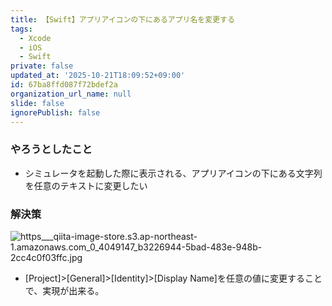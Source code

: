 ```yaml
---
title: 【Swift】アプリアイコンの下にあるアプリ名を変更する
tags:
  - Xcode
  - iOS
  - Swift
private: false
updated_at: '2025-10-21T18:09:52+09:00'
id: 67ba8ffd087f72bdef2a
organization_url_name: null
slide: false
ignorePublish: false
---
```

### やろうとしたこと
* シミュレータを起動した際に表示される、アプリアイコンの下にある文字列を任意のテキストに変更したい


### 解決策
![https___qiita-image-store.s3.ap-northeast-1.amazonaws.com_0_4049147_b3226944-5bad-483e-948b-2cc4c0f03ffc.jpg](https://qiita-image-store.s3.ap-northeast-1.amazonaws.com/0/4049147/5f1f2f35-7d9a-49f4-be0a-ef6b629845ab.jpeg)


* [Project]>[General]>[Identity]>[Display Name]を任意の値に変更することで、実現が出来る。

